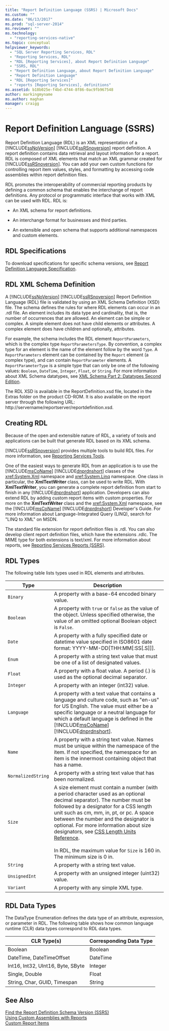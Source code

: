 ```yaml
---
title: "Report Definition Language (SSRS) | Microsoft Docs"
ms.custom: ""
ms.date: "06/13/2017"
ms.prod: "sql-server-2014"
ms.reviewer: ""
ms.technology: 
  - "reporting-services-native"
ms.topic: conceptual
helpviewer_keywords: 
  - "SQL Server Reporting Services, RDL"
  - "Reporting Services, RDL"
  - "RDL [Reporting Services], about Report Definition Language"
  - "SSRS, RDL"
  - "Report Definition Language, about Report Definition Language"
  - "Report Definition Language"
  - "RDL [Reporting Services]"
  - "reports [Reporting Services], definitions"
ms.assetid: b18b025e-f4bd-4744-8f86-0ac9fb967548
author: markingmyname
ms.author: maghan
manager: craigg
---
```

# Report Definition Language (SSRS)
  Report Definition Language (RDL) is an XML representation of a [!INCLUDE[ssNoVersion](../../includes/ssnoversion-md.md)] [!INCLUDE[ssRSnoversion](../../includes/ssrsnoversion-md.md)] report definition. A report definition contains data retrieval and layout information for a report. RDL is composed of XML elements that match an XML grammar created for [!INCLUDE[ssRSnoversion](../../includes/ssrsnoversion-md.md)]. You can add your own custom functions for controlling report item values, styles, and formatting by accessing code assemblies within report definition files.  
  
 RDL promotes the interoperability of commercial reporting products by defining a common schema that enables the interchange of report definitions. Any protocol or programmatic interface that works with XML can be used with RDL. RDL is:  
  
-   An XML schema for report definitions.  
  
-   An interchange format for businesses and third parties.  
  
-   An extensible and open schema that supports additional namespaces and custom elements.  
  
##  <a name="bkmk_RDL_Specifications"></a> RDL Specifications  
 To download specifications for specific schema versions, see [Report Definition Language Specification](https://go.microsoft.com/fwlink/?linkid=116865).  
  
##  <a name="bkmk_RDL_XML_Schema_Definition"></a> RDL XML Schema Definition  
 A [!INCLUDE[ssNoVersion](../../includes/ssnoversion-md.md)] [!INCLUDE[ssRSnoversion](../../includes/ssrsnoversion-md.md)] Report Definition Language (RDL) file is validated by using an XML Schema Definition (XSD) file. The schema defines the rules for where RDL elements can occur in an .rdl file. An element includes its data type and cardinality, that is, the number of occurrences that are allowed. An element can be simple or complex. A simple element does not have child elements or attributes. A complex element does have children and optionally, attributes.  
  
 For example, the schema includes the RDL element `ReportParameters`, which is the complex type `ReportParametersType`. By convention, a complex type for an element is the name of the element follow by the word `Type`. A `ReportParameters` element can be contained by the `Report` element (a complex type), and can contain `ReportParameter` elements. A `ReportParameterType` is a simple type that can only be one of the following values: `Boolean`, `DateTime`, `Integer`, `Float`, or `String`. For more information about XML Schema datatypes, see [XML Schema Part 2: Datatypes Second Edition](https://go.microsoft.com/fwlink/?linkid=4871).  
  
 The RDL XSD is available in the ReportDefinition.xsd file, located in the Extras folder on the product CD-ROM. It is also available on the report server through the following URL: http://servername/reportserver/reportdefinition.xsd.  
  
##  <a name="bkmk_Creating_RDL"></a> Creating RDL  
 Because of the open and extensible nature of RDL, a variety of tools and applications can be built that generate RDL based on its XML schema.  
  
 [!INCLUDE[ssRSnoversion](../../includes/ssrsnoversion-md.md)] provides multiple tools to build RDL files. For more information, see [Reporting Services Tools](../tools/reporting-services-tools.md).  
  
 One of the easiest ways to generate RDL from an application is to use the [!INCLUDE[msCoName](../../includes/msconame-md.md)] [!INCLUDE[dnprdnshort](../../includes/dnprdnshort-md.md)] classes of the <xref:System.Xml> namespace and <xref:System.Linq> namespace. One class in particular, the **XmlTextWriter** class, can be used to write RDL. With **XmlTextWriter**, you can generate a complete report definition from start to finish in any [!INCLUDE[dnprdnshort](../../includes/dnprdnshort-md.md)] application. Developers can also extend RDL by adding custom report items with custom properties. For more on the **XmlTextWriter** class and the <xref:System.Xml> namespace, see the [!INCLUDE[msCoName](../../includes/msconame-md.md)] [!INCLUDE[dnprdnshort](../../includes/dnprdnshort-md.md)] Developer's Guide. For more information about Language-Integrated Query (LINQ), search for "LINQ to XML" on MSDN.  
  
 The standard file extension for report definition files is .rdl. You can also develop client report definition files, which have the extensions .rdlc. The MIME type for both extensions is text/xml. For more information about reports, see [Reporting Services Reports &#40;SSRS&#41;](reporting-services-reports-ssrs.md).  
  
##  <a name="bkmk_RDL_Types"></a> RDL Types  
 The following table lists types used in RDL elements and attributes.  
  
|Type|Description|  
|----------|-----------------|  
|`Binary`|A property with a base-64 encoded binary value.|  
|`Boolean`|A property with `true` or `false` as the value of the object. Unless specified otherwise, the value of an omitted optional Boolean object is `False`.|  
|`Date`|A property with a fully specified date or datetime value specified in ISO8601 date format: YYYY-MM-DD[THH:MM[:SS[.S]]].|  
|`Enum`|A property with a string text value that must be one of a list of designated values.|  
|`Float`|A property with a float value. A period (.) is used as the optional decimal separator.|  
|`Integer`|A property with an integer (int32) value.|  
|`Language`|A property with a text value that contains a language and culture code, such as "en-us" for US English. The value must either be a specific language or a neutral language for which a default language is defined in the [!INCLUDE[msCoName](../../includes/msconame-md.md)] [!INCLUDE[dnprdnshort](../../includes/dnprdnshort-md.md)].|  
|`Name`|A property with a string text value. Names must be unique within the namespace of the item. If not specified, the namespace for an item is the innermost containing object that has a name.|  
|`NormalizedString`|A property with a string text value that has been normalized.|  
|`Size`|A size element must contain a number (with a period character used as an optional decimal separator). The number must be followed by a designator for a CSS length unit such as cm, mm, in, pt, or pc. A space between the number and the designator is optional. For more information about size designators, see [CSS Length Units Reference](https://go.microsoft.com/fwlink/?LinkId=9257).<br /><br /> In RDL, the maximum value for `Size` is 160 in. The minimum size is 0 in.|  
|`String`|A property with a string text value.|  
|`UnsignedInt`|A property with an unsigned integer (uint32) value.|  
|`Variant`|A property with any simple XML type.|  
  
##  <a name="bkmk_RDL_Data_Types"></a> RDL Data Types  
 The DataType Enumeration defines the data type of an attribute, expression, or parameter in RDL. The following table shows how common language runtime (CLR) data types correspond to RDL data types.  
  
|**CLR Type(s)**|**Corresponding Data Type**|  
|-----------------------|---------------------------------|  
|Boolean|Boolean|  
|DateTime, DateTimeOffset|DateTime|  
|Int16, Int32, UInt16, Byte, SByte|Integer|  
|Single, Double|Float|  
|String, Char, GUID, Timespan|String|  
  
## See Also  
 [Find the Report Definition Schema Version &#40;SSRS&#41;](find-the-report-definition-schema-version-ssrs.md)   
 [Using Custom Assemblies with Reports](../custom-assemblies/using-custom-assemblies-with-reports.md)   
 [Custom Report Items](../custom-report-items/custom-report-items.md)  
  
  
